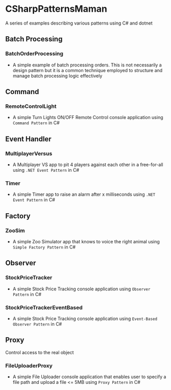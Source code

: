 # CSharpPatternsMaman
A series of examples describing various patterns using C# and dotnet

## Batch Processing
### BatchOrderProcessing
- A simple example of batch processing orders. This is not necessarily a design pattern but it is a common technique employed to structure and manage batch processing logic effectively

## Command
### RemoteControlLight
- A simple Turn Lights ON/OFF Remote Control console application using `Command Pattern` in C#

## Event Handler 
### MultiplayerVersus
- A Multiplayer VS app to pit 4 players against each other in a free-for-all using `.NET Event Pattern` in C#

### Timer
- A simple Timer app to raise an alarm after x milliseconds using `.NET Event Pattern` in C#

## Factory
### ZooSim
- A simple Zoo Simulator app that knows to voice the right animal using `Simple Factory Pattern` in C#

## Observer
### StockPriceTracker 
- A simple Stock Price Tracking console application using `Observer Pattern` in C#

### StockPriceTrackerEventBased
- A simple Stock Price Tracking console application using `Event-Based Observer Pattern` in C#

## Proxy
Control access to the real object

### FileUploaderProxy
- A simple File Uploader console application that enables user to specify a file path and upload a file <= 5MB using `Proxy Pattern` in C#